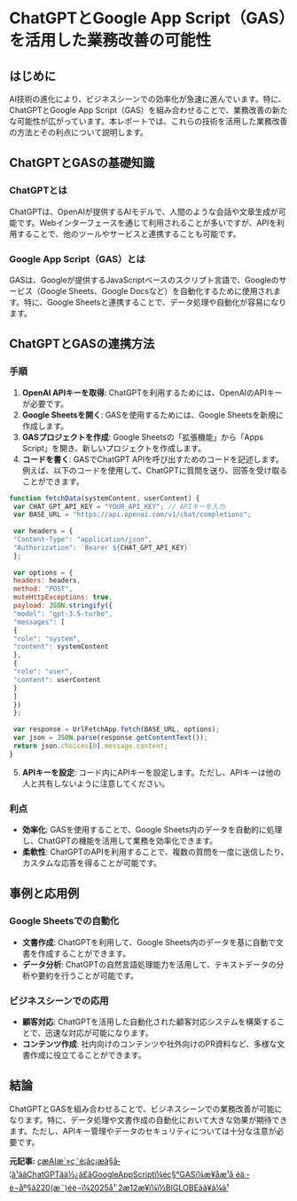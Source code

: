 # ChatGPTとGoogle App Script（GAS）を活用した業務改善の可能性

## はじめに

AI技術の進化により、ビジネスシーンでの効率化が急速に進んでいます。特に、ChatGPTとGoogle App Script（GAS）を組み合わせることで、業務改善の新たな可能性が広がっています。本レポートでは、これらの技術を活用した業務改善の方法とその利点について説明します。

## ChatGPTとGASの基礎知識

### ChatGPTとは

ChatGPTは、OpenAIが提供するAIモデルで、人間のような会話や文章生成が可能です。Webインターフェースを通じて利用されることが多いですが、APIを利用することで、他のツールやサービスと連携することも可能です。

### Google App Script（GAS）とは

GASは、Googleが提供するJavaScriptベースのスクリプト言語で、Googleのサービス（Google Sheets、Google Docsなど）を自動化するために使用されます。特に、Google Sheetsと連携することで、データ処理や自動化が容易になります。

## ChatGPTとGASの連携方法

### 手順

1. **OpenAI APIキーを取得**: ChatGPTを利用するためには、OpenAIのAPIキーが必要です。
2. **Google Sheetsを開く**: GASを使用するためには、Google Sheetsを新規に作成します。
3. **GASプロジェクトを作成**: Google Sheetsの「拡張機能」から「Apps Script」を開き、新しいプロジェクトを作成します。
4. **コードを書く**: GASでChatGPT APIを呼び出すためのコードを記述します。例えば、以下のコードを使用して、ChatGPTに質問を送り、回答を受け取ることができます。

```javascript
function fetchData(systemContent, userContent) {
 var CHAT_GPT_API_KEY = "YOUR_API_KEY"; // APIキーを入力
 var BASE_URL = "https://api.openai.com/v1/chat/completions";
 
 var headers = {
 "Content-Type": "application/json",
 "Authorization": `Bearer ${CHAT_GPT_API_KEY}`
 };
 
 var options = {
 headers: headers,
 method: "POST",
 muteHttpExceptions: true,
 payload: JSON.stringify({
 "model": "gpt-3.5-turbo",
 "messages": [
 {
 "role": "system",
 "content": systemContent
 },
 {
 "role": "user",
 "content": userContent
 }
 ]
 })
 };
 
 var response = UrlFetchApp.fetch(BASE_URL, options);
 var json = JSON.parse(response.getContentText());
 return json.choices[0].message.content;
}
```

5. **APIキーを設定**: コード内にAPIキーを設定します。ただし、APIキーは他の人と共有しないように注意してください。

### 利点

- **効率化**: GASを使用することで、Google Sheets内のデータを自動的に処理し、ChatGPTの機能を活用して業務を効率化できます。
- **柔軟性**: ChatGPTのAPIを利用することで、複数の質問を一度に送信したり、カスタムな応答を得ることが可能です。

## 事例と応用例

### Google Sheetsでの自動化

- **文書作成**: ChatGPTを利用して、Google Sheets内のデータを基に自動で文書を作成することができます。
- **データ分析**: ChatGPTの自然言語処理能力を活用して、テキストデータの分析や要約を行うことが可能です。

### ビジネスシーンでの応用

- **顧客対応**: ChatGPTを活用した自動化された顧客対応システムを構築することで、迅速な対応が可能になります。
- **コンテンツ作成**: 社内向けのコンテンツや社外向けのPR資料など、多様な文書作成に役立てることができます。

## 結論

ChatGPTとGASを組み合わせることで、ビジネスシーンでの業務改善が可能になります。特に、データ処理や文書作成の自動化において大きな効果が期待できます。ただし、APIキー管理やデータのセキュリティについては十分な注意が必要です。

**元記事:** [çæAIæ´»ç¨è¡ãç¡æã§å­¦ã¹ããChatGPTãä½¿ã£ãGoogleAppScriptï¼éç§°GASï¼æ¥­åæ¹å éä¸­è¬åº§ã220(æ¨)éè¬ï¼2025å¹´2æ12æ¥ï¼ï½BIGLOBEãã¥ã¼ã¹](https://news.biglobe.ne.jp/economy/0212/prt_250212_5995593324.html)